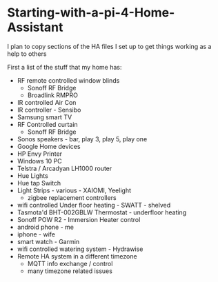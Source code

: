 # Starting-with-a-pi-4-Home-Assistant
I plan to copy sections of the HA files I set up to get things working as a help to others

First a list of the stuff that my home has:
- RF remote controlled window blinds
    - Sonoff RF Bridge
    - Broadlink RMPRO
- IR controlled Air Con
- IR controller - Sensibo
- Samsung smart TV
- RF Controlled curtain 
    - Sonoff RF Bridge
- Sonos speakers - bar, play 3, play 5, play one
- Google Home devices
- HP Envy Printer
- Windows 10 PC
- Telstra / Arcadyan LH1000 router
- Hue Lights
- Hue tap Switch
- Light Strips - various - XAIOMI, Yeelight
    - zigbee replacement controllers
- wifi controlled Under floor heating - SWATT - shelved
- Tasmota'd BHT-002GBLW Thermostat - underfloor heating
- Sonoff POW R2 - Immersion Heater control
- android phone - me
- iphone - wife
- smart watch - Garmin
- wifi controlled watering system - Hydrawise
- Remote HA system in a different timezone
    - MQTT info exchange / control
    - many timezone related issues
